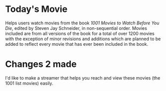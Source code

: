 # Today's Movie
Helps users watch movies from the book _1001 Movies to Watch Before You Die_, edited by Steven Jay Schneider, in non-sequential order. 
Movies included are from all versions of the book for a total of over 1200 movies with the exception of minor revisions and additions 
which are planned to be added to reflect every movie that has ever been included in the book.

# Changes 2 made

I'd like to make a streamer that helps you reach and view these movies (the 1001 list movies) easily.
